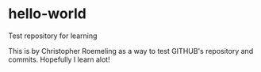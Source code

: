 # hello-world
Test repository for learning

This is by Christopher Roemeling as a way to test GITHUB's repository and commits.
Hopefully I learn alot!
